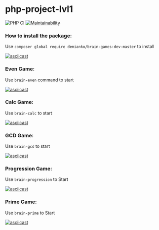 # php-project-lvl1
![PHP CI](https://github.com/demiankoAnton/php-project-lvl1/workflows/PHP%20CI/badge.svg?branch=master)
[![Maintainability](https://api.codeclimate.com/v1/badges/37da338ba2631b5c6b47/maintainability)](https://codeclimate.com/github/demiankoAnton/php-project-lvl1/maintainability)

### How to install the package:
Use `composer global require demianko/brain-games:dev-master` to install<br>    

[![asciicast](https://asciinema.org/a/307038.svg)](https://asciinema.org/a/307038)

### Even Game:
Use `brain-even` command to start<br>

[![asciicast](https://asciinema.org/a/307027.svg)](https://asciinema.org/a/307027)

### Calc Game:
Use `brain-calc` to start<br>

[![asciicast](https://asciinema.org/a/307030.svg)](https://asciinema.org/a/307030)

### GCD Game:
Use `brain-gcd` to start<br>

[![asciicast](https://asciinema.org/a/307033.svg)](https://asciinema.org/a/307033)

### Progression Game:
Use `brain-progression` to Start<br>

[![asciicast](https://asciinema.org/a/307034.svg)](https://asciinema.org/a/307034)

### Prime Game:
Use `brain-prime` to Start<br>

[![asciicast](https://asciinema.org/a/307036.svg)](https://asciinema.org/a/307036)
